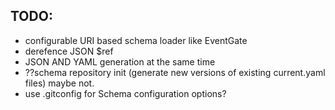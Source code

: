 
## TODO:
- configurable URI based schema loader like EventGate
- derefence JSON $ref
- JSON AND YAML generation at the same time
- ??schema repository init (generate new versions of existing current.yaml files) maybe not.
- use .gitconfig for Schema configuration options? 

